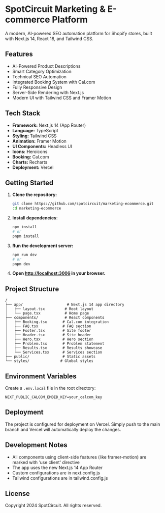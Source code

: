 # SpotCircuit Marketing & E-commerce Platform

A modern, AI-powered SEO automation platform for Shopify stores, built with Next.js 14, React 18, and Tailwind CSS.

## Features

- AI-Powered Product Descriptions
- Smart Category Optimization
- Technical SEO Automation
- Integrated Booking System with Cal.com
- Fully Responsive Design
- Server-Side Rendering with Next.js
- Modern UI with Tailwind CSS and Framer Motion

## Tech Stack

- **Framework:** Next.js 14 (App Router)
- **Language:** TypeScript
- **Styling:** Tailwind CSS
- **Animation:** Framer Motion
- **UI Components:** Headless UI
- **Icons:** Heroicons
- **Booking:** Cal.com
- **Charts:** Recharts
- **Deployment:** Vercel

## Getting Started

1. **Clone the repository:**
   ```bash
   git clone https://github.com/spotcircuit/marketing-ecommerce.git
   cd marketing-ecommerce
   ```

2. **Install dependencies:**
   ```bash
   npm install
   # or
   pnpm install
   ```

3. **Run the development server:**
   ```bash
   npm run dev
   # or
   pnpm dev
   ```

4. **Open [http://localhost:3006](http://localhost:3006) in your browser.**

## Project Structure

```
/
├── app/                    # Next.js 14 app directory
│   ├── layout.tsx         # Root layout
│   └── page.tsx           # Home page
├── components/            # React components
│   ├── Booking.tsx       # Cal.com integration
│   ├── FAQ.tsx           # FAQ section
│   ├── Footer.tsx        # Site footer
│   ├── Header.tsx        # Site header
│   ├── Hero.tsx          # Hero section
│   ├── Problem.tsx       # Problem statement
│   ├── Results.tsx       # Results showcase
│   └── Services.tsx      # Services section
├── public/               # Static assets
└── styles/              # Global styles
```

## Environment Variables

Create a `.env.local` file in the root directory:

```env
NEXT_PUBLIC_CALCOM_EMBED_KEY=your_calcom_key
```

## Deployment

The project is configured for deployment on Vercel. Simply push to the main branch and Vercel will automatically deploy the changes.

## Development Notes

- All components using client-side features (like framer-motion) are marked with 'use client' directive
- The app uses the new Next.js 14 App Router
- Custom configurations are in next.config.js
- Tailwind configurations are in tailwind.config.js

## License

Copyright 2024 SpotCircuit. All rights reserved.
